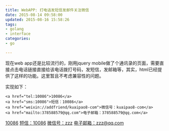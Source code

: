 ```yaml
---
title: WebAPP: 打电话发短信发邮件关注微信
date: 2015-08-14 09:58:00
updated: 2015-08-16 15:58:26
tags: 
- golang
- interface
categories: 
- go

---
```

现在web app还是比较流行的，刚用jquery mobile做了个通讯录的页面，需要直接点击电话链接直接给该电话拨打号码，发短信，发邮箱等，其实，html已经提供了这样的功能。这里暂且不考虑兼容性的问题。

实现如下：

    <a href="tel:10086">10086</a>
    <a href="sms:10086">短信：10086</a>
    <a href="weixin://addfriend/kuaipao8-com">微信号：kuaipao8-com</a>
    <a href="mailto:378588579@qq.com">电子邮箱：378588579@qq.com</a>

<a href="tel:10086">10086</a>
<a href="sms:10086">短信：10086</a>
<a href="weixin://addfriend/zzz">微信号：zzz</a>
<a href="mailto:zzz@qq.com">电子邮箱：zzz@qq.com</a>
